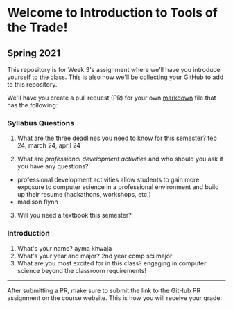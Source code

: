 # Welcome to Introduction to Tools of the Trade!
## Spring 2021

This repository is for Week 3's assignment where we'll have you introduce yourself to the class. This is also how we'll be collecting your GitHub to add to this repository.

We'll have you create a pull request (PR) for your own [markdown](https://www.markdownguide.org/getting-started) file that has the following:

### Syllabus Questions
1. What are the three deadlines you need to know for this semester?
feb 24, march 24, april 24

2. What are *professional development activities* and who should you ask if you have any questions?
- professional development activities allow students to gain more exposure to computer science in a professional environment and build up their resume (hackathons, workshops, etc.)
- madison flynn


3. Will you need a textbook this semester?

### Introduction
1. What's your name?
ayma khwaja
2. What's your year and major?
2nd year comp sci major
3. What are you most excited for in this class?
engaging in computer science beyond the classroom requirements!

---
After submitting a PR, make sure to submit the link to the GitHub PR assignment on the course website. This is how you will receive your grade.
